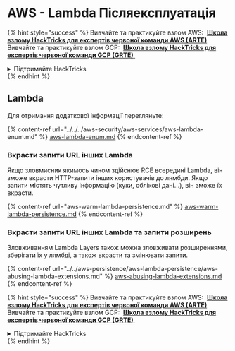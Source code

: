 # AWS - Lambda Післяексплуатація

{% hint style="success" %}
Вивчайте та практикуйте взлом AWS: <img src="/.gitbook/assets/image.png" alt="" data-size="line"> [**Школа взлому HackTricks для експертів червоної команди AWS (ARTE)**](https://training.hacktricks.xyz/courses/arte) <img src="/.gitbook/assets/image.png" alt="" data-size="line"> \
Вивчайте та практикуйте взлом GCP: <img src="/.gitbook/assets/image (2).png" alt="" data-size="line"> [**Школа взлому HackTricks для експертів червоної команди GCP (GRTE)** <img src="/.gitbook/assets/image (2).png" alt="" data-size="line">](https://training.hacktricks.xyz/courses/grte)

<details>

<summary>Підтримайте HackTricks</summary>

* Перевірте [**плани підписки**](https://github.com/sponsors/carlospolop)!
* **Приєднуйтесь до** 💬 [**групи Discord**](https://discord.gg/hRep4RUj7f) або [**групи Telegram**](https://t.me/peass) або **слідкуйте** за нами на **Twitter** 🐦 [**@hacktricks\_live**](https://twitter.com/hacktricks\_live)**.**
* **Поширюйте хакерські трюки, надсилаючи PR до** [**HackTricks**](https://github.com/carlospolop/hacktricks) та [**HackTricks Cloud**](https://github.com/carlospolop/hacktricks-cloud) репозиторіїв на GitHub.

</details>
{% endhint %}

## Lambda

Для отримання додаткової інформації перегляньте:

{% content-ref url="../../../aws-security/aws-services/aws-lambda-enum.md" %}
[aws-lambda-enum.md](../../../aws-security/aws-services/aws-lambda-enum.md)
{% endcontent-ref %}

### Вкрасти запити URL інших Lambda

Якщо зловмисник якимось чином здійснює RCE всередині Lambda, він зможе вкрасти HTTP-запити інших користувачів до лямбди. Якщо запити містять чутливу інформацію (куки, облікові дані...), він зможе їх вкрасти.

{% content-ref url="aws-warm-lambda-persistence.md" %}
[aws-warm-lambda-persistence.md](aws-warm-lambda-persistence.md)
{% endcontent-ref %}

### Вкрасти запити URL інших Lambda та запити розширень

Зловживанням Lambda Layers також можна зловживати розширеннями, зберігати їх у лямбді, а також вкрасти та змінювати запити.

{% content-ref url="../../aws-persistence/aws-lambda-persistence/aws-abusing-lambda-extensions.md" %}
[aws-abusing-lambda-extensions.md](../../aws-persistence/aws-lambda-persistence/aws-abusing-lambda-extensions.md)
{% endcontent-ref %}

{% hint style="success" %}
Вивчайте та практикуйте взлом AWS: <img src="/.gitbook/assets/image.png" alt="" data-size="line"> [**Школа взлому HackTricks для експертів червоної команди AWS (ARTE)**](https://training.hacktricks.xyz/courses/arte) <img src="/.gitbook/assets/image.png" alt="" data-size="line"> \
Вивчайте та практикуйте взлом GCP: <img src="/.gitbook/assets/image (2).png" alt="" data-size="line"> [**Школа взлому HackTricks для експертів червоної команди GCP (GRTE)** <img src="/.gitbook/assets/image (2).png" alt="" data-size="line">](https://training.hacktricks.xyz/courses/grte)

<details>

<summary>Підтримайте HackTricks</summary>

* Перевірте [**плани підписки**](https://github.com/sponsors/carlospolop)!
* **Приєднуйтесь до** 💬 [**групи Discord**](https://discord.gg/hRep4RUj7f) або [**групи Telegram**](https://t.me/peass) або **слідкуйте** за нами на **Twitter** 🐦 [**@hacktricks\_live**](https://twitter.com/hacktricks\_live)**.**
* **Поширюйте хакерські трюки, надсилаючи PR до** [**HackTricks**](https://github.com/carlospolop/hacktricks) та [**HackTricks Cloud**](https://github.com/carlospolop/hacktricks-cloud) репозиторіїв на GitHub.

</details>
{% endhint %}
